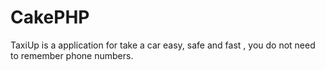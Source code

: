# CakePHP

TaxiUp is a application for take a car easy, safe and fast , you do not need to remember phone numbers.

